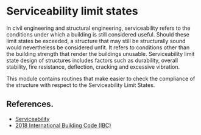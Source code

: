 # Serviceability limit states

In civil engineering and structural engineering, serviceability refers to the conditions under which a building is still considered useful. Should these limit states be exceeded, a structure that may still be structurally sound would nevertheless be considered unfit. It refers to conditions other than the building strength that render the buildings unusable. Serviceability limit state design of structures includes factors such as durability, overall stability, fire resistance, deflection, cracking and excessive vibration.

This module contains routines that make easier to check the compliance of the
structure with respect to the Serviceability Limit States.


## References.
- [Serviceability](https://en.wikipedia.org/wiki/Serviceability_%28structure%29)
- [2018 International Building Code (IBC)](https://codes.iccsafe.org/content/IBC2018P5/chapter-16-structural-design)
 
